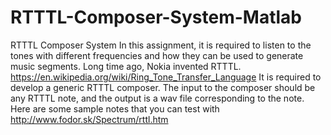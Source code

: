 # RTTTL-Composer-System-Matlab
RTTTL Composer System In this assignment, it is required to listen to the tones with different frequencies and how they can be used to generate music segments. Long time ago, Nokia invented RTTTL. https://en.wikipedia.org/wiki/Ring_Tone_Transfer_Language It is required to develop a generic RTTTL composer. The input to the composer should be any RTTTL note, and the output is a wav file corresponding to the note. Here are some sample notes that you can test with http://www.fodor.sk/Spectrum/rttl.htm
